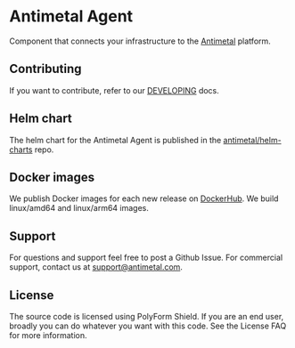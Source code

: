 # Antimetal Agent

Component that connects your infrastructure to the [Antimetal](https://antimetal.com) platform.

## Contributing

If you want to contribute, refer to our [DEVELOPING](./DEVELOPING.md) docs.

## Helm chart

The helm chart for the Antimetal Agent is published in the [antimetal/helm-charts](https://github.com/antimetal/helm-charts) repo.

## Docker images

We publish Docker images for each new release on [DockerHub](https://hub.docker.com/r/antimetal/agent).
We build linux/amd64 and linux/arm64 images.

## Support
For questions and support feel free to post a Github Issue.
For commercial support, contact us at support@antimetal.com.

## License
The source code is licensed using PolyForm Shield.
If you are an end user, broadly you can do whatever you want with this code.
See the License FAQ for more information.
